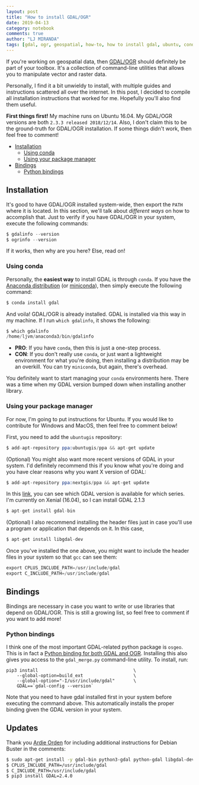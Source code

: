 ```yaml
---
layout: post
title: "How to install GDAL/OGR"
date: 2019-04-13
category: notebook
comments: true
author: "LJ MIRANDA"
tags: [gdal, ogr, geospatial, how-to, how to install gdal, ubuntu, conda, python, anaconda, osgeo]
---
```


If you're working on geospatial data, then [GDAL/OGR](https://www.gdal.org/)
should definitely be part of your toolbox. It's a collection of command-line
utilities that allows you to manipulate vector and raster data. 

Personally, I find it a bit unwieldy to install, with multiple guides and
instructions scattered all over the internet.  In this post, I decided to
compile all installation instructions that worked for me. Hopefully you'll also
find them useful.

**First things first!** My machine runs on Ubuntu 16.04. My GDAL/OGR versions
are both `2.3.3 released 2018/12/14`. Also, I don't claim this to be the
ground-truth for GDAL/OGR installation. If some things didn't work, then feel
free to comment! 

- [Installation](#installation)
    + [Using conda](#using-conda)
    + [Using your package manager](#using-your-package-manager)
- [Bindings](#bindings)
    + [Python bindings](#python-bindings)

## Installation

It's good to have GDAL/OGR installed system-wide, then export the `PATH` where
it is located. In this section, we'll talk about *different ways* on how to
accomplish that. Just to verify if you have GDAL/OGR in your system, execute the
following commands:

```s
$ gdalinfo --version
$ ogrinfo --version
```

If it works, then why are you here? Else, read on!

### Using conda

Personally, the **easiest way** to install GDAL is through `conda`. If you have
the [Anaconda distribution](https://www.anaconda.com/) (or
[miniconda](https://docs.conda.io/en/latest/miniconda.html)), then simply
execute the following command:

```s
$ conda install gdal
```

And voila! GDAL/OGR is already installed. GDAL is installed via this way in my
machine. If I run `which gdalinfo`, it shows the following:

```s
$ which gdalinfo
/home/ljvm/anaconda3/bin/gdalinfo
```

- **PRO**: If you have `conda`, then this is just a one-step process. 
- **CON**: If you don't really use `conda`, or just want a lightweight
    environment for what you're doing, then installing a distribution may be an
    overkill. You can try `miniconda`, but again, there's overhead.

You definitely want to start managing your `conda` environments here. There was
a time when my GDAL version bumped down when installing another library.

### Using your package manager

For now, I'm going to put instructions for Ubuntu. If you would like to
contribute for Windows and MacOS, then feel free to comment below!

First, you need to add the `ubuntugis` repository:

```s
$ add-apt-repository ppa:ubuntugis/ppa && apt-get update
```

(Optional) You might also want more recent versions of GDAL in your system. I'd
definitely recommend this if you know what you're doing and you have clear
reasons why you want X version of GDAL:

```s
$ add-apt-repository ppa:nextgis/ppa && apt-get update 
```

In this [link](
https://launchpad.net/~ubuntugis/+archive/ubuntu/ppa?field.series_filter=), you
can see which GDAL version is available for which series. I'm currently on
Xenial (16.04), so I can install GDAL 2.1.3


```s
$ apt-get install gdal-bin
```

(Optional) I also recommend installing the header files just in case you'll use
a program or application that depends on it. In this case, 

```s
$ apt-get install libgdal-dev
```

Once you've installed the one above, you might want to include the header files
in your system so that `gcc` can see them:

```s
export CPLUS_INCLUDE_PATH=/usr/include/gdal
export C_INCLUDE_PATH=/usr/include/gdal
```

## Bindings

Bindings are necessary in case you want to write or use libraries that depend on
GDAL/OGR. This is still a growing list, so feel free to comment if you want to
add more!

### Python bindings

I think one of the most important GDAL-related python package is `osgeo`. This
is in fact a [Python binding for both GDAL and OGR](https://pypi.org/project/GDAL/).
Installing this also gives you access to the `gdal_merge.py` command-line
utility. To install, run:

```
pip3 install                                    \
    --global-option=build_ext                   \ 
    --global-option="-I/usr/include/gdal"       \
    GDAL==`gdal-config --version`
```

Note that you need to have gdal installed first in your system before executing
the command above. This automatically installs the proper binding given the
GDAL version in your system. 


## Updates

Thank you [Ardie Orden](https://github.com/ardieorden) for including additional
instructions for Debian Buster in the comments:

```sh
$ sudo apt-get install -y gdal-bin python3-gdal python-gdal libgdal-dev g++
$ CPLUS_INCLUDE_PATH=/usr/include/gdal
$ C_INCLUDE_PATH=/usr/include/gdal
$ pip3 install GDAL=2.4.0
```
